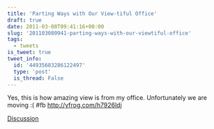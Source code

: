 ```yaml
---
title: 'Parting Ways with Our View-tiful Office'
draft: true
date: 2011-03-08T09:41:16+00:00
slug: '201103080941-parting-ways-with-our-viewtiful-office'
tags:
  - tweets
is_tweet: true
tweet_info:
  id: '44935683286122497'
  type: 'post'
  is_thread: False
---
```




Yes, this is how amazing view is from my office. Unfortunately we are moving :( #fb <http://yfrog.com/h7926ldj>

[Discussion](https://x.com/sytelus/status/44935683286122497)
